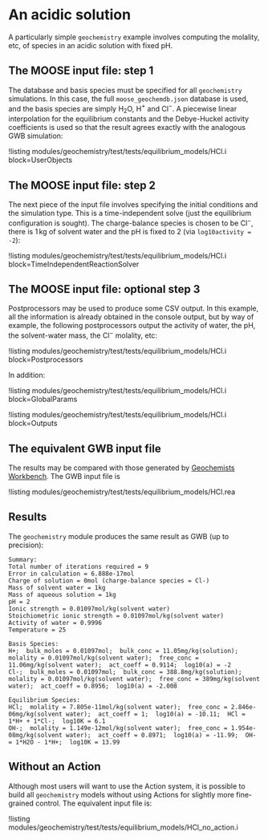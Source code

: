 # An acidic solution

A particularly simple `geochemistry` example involves computing the molality, etc, of species in an acidic solution with fixed pH.

## The MOOSE input file: step 1

The database and basis species must be specified for all `geochemistry` simulations.  In this case, the full `moose_geochemdb.json` database is used, and the basis species are simply H$_{2}$O, H$^{+}$ and Cl$^{-}$.  A piecewise linear interpolation for the equilibrium constants and the Debye-Huckel activity coefficients is used so that the result agrees exactly with the analogous GWB simulation:

!listing modules/geochemistry/test/tests/equilibrium_models/HCl.i block=UserObjects

## The MOOSE input file: step 2

The next piece of the input file involves specifying the initial conditions and the simulation type.  This is a time-independent solve (just the equilibrium configuration is sought).  The charge-balance species is chosen to be Cl$^{-}$, there is 1$\,$kg of solvent water and the pH is fixed to 2 (via `log10activity = -2`):

!listing modules/geochemistry/test/tests/equilibrium_models/HCl.i block=TimeIndependentReactionSolver

## The MOOSE input file: optional step 3

Postprocessors may be used to produce some CSV output.  In this example, all the information is already obtained in the console output, but by way of example, the following postprocessors output the activity of water, the pH, the solvent-water mass, the Cl$^{-}$ molality, etc:

!listing modules/geochemistry/test/tests/equilibrium_models/HCl.i block=Postprocessors

In addition:

!listing modules/geochemistry/test/tests/equilibrium_models/HCl.i block=GlobalParams

!listing modules/geochemistry/test/tests/equilibrium_models/HCl.i block=Outputs


## The equivalent GWB input file

The results may be compared with those generated by [Geochemists Workbench](https://www.gwb.com/).  The GWB input file is

!listing modules/geochemistry/test/tests/equilibrium_models/HCl.rea

## Results

The `geochemistry` module produces the same result as GWB (up to precision):

```
Summary:
Total number of iterations required = 9
Error in calculation = 6.888e-17mol
Charge of solution = 0mol (charge-balance species = Cl-)
Mass of solvent water = 1kg
Mass of aqueous solution = 1kg
pH = 2
Ionic strength = 0.01097mol/kg(solvent water)
Stoichiometric ionic strength = 0.01097mol/kg(solvent water)
Activity of water = 0.9996
Temperature = 25

Basis Species:
H+;  bulk_moles = 0.01097mol;  bulk_conc = 11.05mg/kg(solution);  molality = 0.01097mol/kg(solvent water);  free_conc = 11.06mg/kg(solvent water);  act_coeff = 0.9114;  log10(a) = -2
Cl-;  bulk_moles = 0.01097mol;  bulk_conc = 388.8mg/kg(solution);  molality = 0.01097mol/kg(solvent water);  free_conc = 389mg/kg(solvent water);  act_coeff = 0.8956;  log10(a) = -2.008

Equilibrium Species:
HCl;  molality = 7.805e-11mol/kg(solvent water);  free_conc = 2.846e-06mg/kg(solvent water);  act_coeff = 1;  log10(a) = -10.11;  HCl = 1*H+ + 1*Cl-;  log10K = 6.1
OH-;  molality = 1.149e-12mol/kg(solvent water);  free_conc = 1.954e-08mg/kg(solvent water);  act_coeff = 0.8971;  log10(a) = -11.99;  OH- = 1*H2O - 1*H+;  log10K = 13.99
```

## Without an Action

Although most users will want to use the Action system, it is possible to build all `geochemistry` models without using Actions for slightly more fine-grained control.  The equivalent input file is:

!listing modules/geochemistry/test/tests/equilibrium_models/HCl_no_action.i
